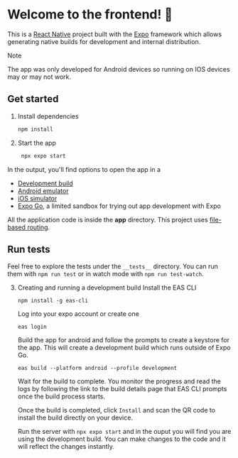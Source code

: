 # Welcome to the frontend! 👋

This is a [React Native](https://reactnative.dev/) project built with the [Expo](https://expo.dev) framework which allows generating native builds for development and internal distribution.

> [!NOTE]
> The app was only developed for Android devices so running on IOS devices may or may not work.

## Get started

1. Install dependencies

   ```bash
   npm install
   ```

2. Start the app

   ```bash
    npx expo start
   ```

In the output, you'll find options to open the app in a

- [Development build](https://docs.expo.dev/develop/development-builds/introduction/)
- [Android emulator](https://docs.expo.dev/workflow/android-studio-emulator/)
- [iOS simulator](https://docs.expo.dev/workflow/ios-simulator/)
- [Expo Go](https://expo.dev/go), a limited sandbox for trying out app development with Expo

All the application code is inside the **app** directory. This project uses [file-based routing](https://docs.expo.dev/router/introduction).

## Run tests

Feel free to explore the tests under the `__tests__` directory. You can run them with `npm run test` or in watch mode with `npm run test-watch`.

3. Creating and running a development build
   Install the EAS CLI

   ```
   npm install -g eas-cli
   ```

   Log into your expo account or create one

   ```
   eas login
   ```

   Build the app for android and follow the prompts to create a keystore for the app. This will create a development build which runs outside of Expo Go.

   ```
   eas build --platform android --profile development
   ```

   Wait for the build to complete. You monitor the progress and read the logs by following the link to the build details page that EAS CLI prompts once the build process starts.

   Once the build is completed, click `Install` and scan the QR code to install the build directly on your device.

   Run the server with `npx expo start` and in the ouput you will find you are using the development build. You can make changes to the code and it will reflect the changes instantly.
